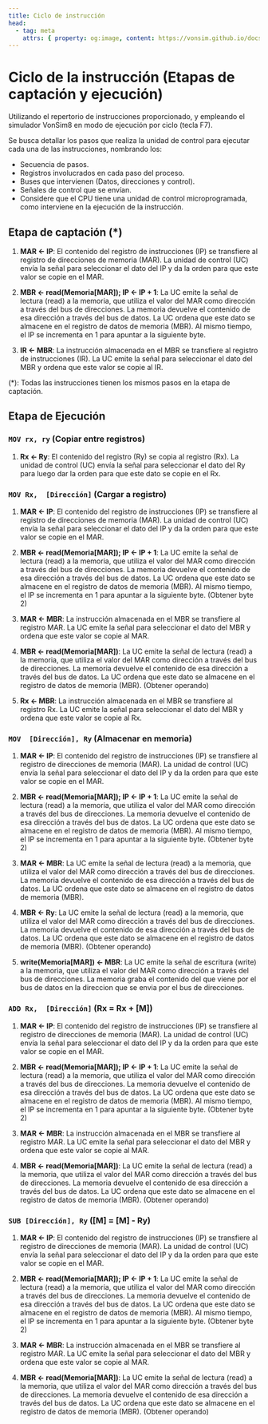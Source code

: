 ```yaml
---
title: Ciclo de instrucción
head:
  - tag: meta
    attrs: { property: og:image, content: https://vonsim.github.io/docs/og/codification.png }
---
```


# Ciclo de la instrucción (Etapas de captación y ejecución)

Utilizando el repertorio de instrucciones proporcionado, y empleando el simulador VonSim8 en modo de ejecución por ciclo (tecla F7).

Se busca detallar los pasos que realiza la unidad de control para ejecutar cada una de las instrucciones, nombrando los:

- Secuencia de pasos.
- Registros involucrados en cada paso del proceso.
- Buses que intervienen (Datos, direcciones y control).
- Señales de control que se envían.
- Considere que el CPU tiene una unidad de control microprogramada, como interviene en la ejecución de la instrucción.

  
## Etapa de captación (*)

  1. **MAR ← IP**: El contenido del registro de instrucciones (IP) se transfiere al registro de direcciones de memoria (MAR). La unidad de control (UC) envía la señal para seleccionar el dato del IP y da la orden para que este valor se copie en el MAR.

  2. **MBR ← read(Memoria[MAR]); IP ← IP + 1**: La UC emite la señal de lectura (read) a la memoria, que utiliza el valor del MAR como dirección a través del bus de direcciones. La memoria devuelve el contenido de esa dirección a través del bus de datos. La UC ordena que este dato se almacene en el registro de datos de memoria (MBR). Al mismo tiempo, el IP se incrementa en 1 para apuntar a la siguiente byte.

  3. **IR  ← MBR**: La instrucción almacenada en el MBR se transfiere al registro de instrucciones (IR). La UC emite la señal para seleccionar el dato del MBR y ordena que este valor se copie al IR.
  
(*): Todas las instrucciones tienen los mismos pasos en la etapa de captación.

## Etapa de Ejecución

### `MOV rx, ry`  (Copiar entre registros)

  1. **Rx ← Ry**: El contenido del registro (Ry) se copia al registro (Rx). La unidad de control (UC) envía la señal para seleccionar el dato del Ry para luego dar la orden para que este dato se copie en el Rx.

### `MOV Rx,  [Dirección]`  (Cargar a registro)

  1. **MAR ← IP**: El contenido del registro de instrucciones (IP) se transfiere al registro de direcciones de memoria (MAR). La unidad de control (UC) envía la señal para seleccionar el dato del IP y da la orden para que este valor se copie en el MAR.

  2. **MBR ← read(Memoria[MAR]); IP ← IP + 1**: La UC emite la señal de lectura (read) a la memoria, que utiliza el valor del MAR como dirección a través del bus de direcciones. La memoria devuelve el contenido de esa dirección a través del bus de datos. La UC ordena que este dato se almacene en el registro de datos de memoria (MBR). Al mismo tiempo, el IP se incrementa en 1 para apuntar a la siguiente byte. (Obtener byte 2) 

  3. **MAR  ← MBR**: La instrucción almacenada en el MBR se transfiere al registro MAR. La UC emite la señal para seleccionar el dato del MBR y ordena que este valor se copie al MAR.

  4. **MBR ← read(Memoria[MAR])**: La UC emite la señal de lectura (read) a la memoria, que utiliza el valor del MAR como dirección a través del bus de direcciones. La memoria devuelve el contenido de esa dirección a través del bus de datos. La UC ordena que este dato se almacene en el registro de datos de memoria (MBR). (Obtener operando)

  5. **Rx  ← MBR**: La instrucción almacenada en el MBR se transfiere al registro Rx. La UC emite la señal para seleccionar el dato del MBR y ordena que este valor se copie al Rx.


### `MOV  [Dirección], Ry`  (Almacenar en memoria)
    
  1. **MAR ← IP**: El contenido del registro de instrucciones (IP) se transfiere al registro de direcciones de memoria (MAR). La unidad de control (UC) envía la señal para seleccionar el dato del IP y da la orden para que este valor se copie en el MAR.

  2. **MBR ← read(Memoria[MAR]); IP ← IP + 1**: La UC emite la señal de lectura (read) a la memoria, que utiliza el valor del MAR como dirección a través del bus de direcciones. La memoria devuelve el contenido de esa dirección a través del bus de datos. La UC ordena que este dato se almacene en el registro de datos de memoria (MBR). Al mismo tiempo, el IP se incrementa en 1 para apuntar a la siguiente byte. (Obtener byte 2) 

  3. **MAR  ← MBR**: La UC emite la señal de lectura (read) a la memoria, que utiliza el valor del MAR como dirección a través del bus de direcciones. La memoria devuelve el contenido de esa dirección a través del bus de datos. La UC ordena que este dato se almacene en el registro de datos de memoria (MBR).

  4. **MBR ← Ry**: La UC emite la señal de lectura (read) a la memoria, que utiliza el valor del MAR como dirección a través del bus de direcciones. La memoria devuelve el contenido de esa dirección a través del bus de datos. La UC ordena que este dato se almacene en el registro de datos de memoria (MBR). (Obtener operando)

  5. **write(Memoria[MAR]) ←  MBR**: La UC emite la señal de escritura (write) a la memoria, que utiliza el valor del MAR como dirección a través del bus de direcciones. La memoria graba el contenido del que viene por el bus de datos en la direccion que se envia por el bus de direcciones.

### `ADD Rx,  [Dirección]`  (Rx = Rx + [M])

  1. **MAR ← IP**: El contenido del registro de instrucciones (IP) se transfiere al registro de direcciones de memoria (MAR). La unidad de control (UC) envía la señal para seleccionar el dato del IP y da la orden para que este valor se copie en el MAR.

  2. **MBR ← read(Memoria[MAR]); IP ← IP + 1**: La UC emite la señal de lectura (read) a la memoria, que utiliza el valor del MAR como dirección a través del bus de direcciones. La memoria devuelve el contenido de esa dirección a través del bus de datos. La UC ordena que este dato se almacene en el registro de datos de memoria (MBR). Al mismo tiempo, el IP se incrementa en 1 para apuntar a la siguiente byte. (Obtener byte 2) 

  3. **MAR  ← MBR**: La instrucción almacenada en el MBR se transfiere al registro MAR. La UC emite la señal para seleccionar el dato del MBR y ordena que este valor se copie al MAR.

  4. **MBR ← read(Memoria[MAR])**: La UC emite la señal de lectura (read) a la memoria, que utiliza el valor del MAR como dirección a través del bus de direcciones. La memoria devuelve el contenido de esa dirección a través del bus de datos. La UC ordena que este dato se almacene en el registro de datos de memoria (MBR). (Obtener operando)

### `SUB [Dirección], Ry`  ([M] = [M] - Ry)

  1. **MAR ← IP**: El contenido del registro de instrucciones (IP) se transfiere al registro de direcciones de memoria (MAR). La unidad de control (UC) envía la señal para seleccionar el dato del IP y da la orden para que este valor se copie en el MAR.

  2. **MBR ← read(Memoria[MAR]); IP ← IP + 1**: La UC emite la señal de lectura (read) a la memoria, que utiliza el valor del MAR como dirección a través del bus de direcciones. La memoria devuelve el contenido de esa dirección a través del bus de datos. La UC ordena que este dato se almacene en el registro de datos de memoria (MBR). Al mismo tiempo, el IP se incrementa en 1 para apuntar a la siguiente byte. (Obtener byte 2) 

  3. **MAR  ← MBR**: La instrucción almacenada en el MBR se transfiere al registro MAR. La UC emite la señal para seleccionar el dato del MBR y ordena que este valor se copie al MAR.

  4. **MBR ← read(Memoria[MAR])**: La UC emite la señal de lectura (read) a la memoria, que utiliza el valor del MAR como dirección a través del bus de direcciones. La memoria devuelve el contenido de esa dirección a través del bus de datos. La UC ordena que este dato se almacene en el registro de datos de memoria (MBR). (Obtener operando)

